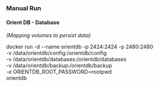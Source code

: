 ### Manual Run

#### Orient DB - Database

*(Mapping volumes to persist data)*

docker run -d --name orientdb -p 2424:2424 -p 2480:2480 \
    -v /data/orientdb/config:/orientdb/config \
    -v /data/orientdb/databases:/orientdb/databases \
    -v /data/orientdb/backup:/orientdb/backup \
    -e ORIENTDB_ROOT_PASSWORD=rootpwd \
    orientdb
